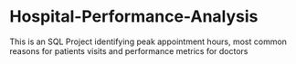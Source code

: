 # Hospital-Performance-Analysis
This is an SQL Project identifying peak appointment hours, most common reasons for patients visits and performance metrics for doctors
